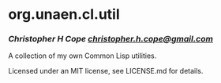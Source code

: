 # org.unaen.cl.util
### _Christopher H Cope <christopher.h.cope@gmail.com>_

A collection of my own Common Lisp utilities.

Licensed under an MIT license, see LICENSE.md for details.
